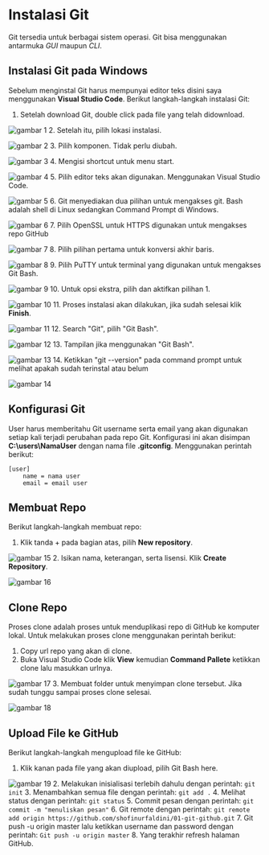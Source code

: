 # Instalasi Git
Git tersedia untuk berbagai sistem operasi. Git bisa menggunakan antarmuka _GUI_ maupun _CLI_. 

## Instalasi Git pada Windows
Sebelum menginstal Git harus mempunyai editor teks disini saya menggunakan **Visual Studio Code**. Berikut langkah-langkah instalasi Git:

1. Setelah download Git, double click pada file yang telah didownload.

![gambar 1](./1.PNG)
2. Setelah itu, pilih lokasi instalasi.

![gambar 2](./2.PNG)
3. Pilih komponen. Tidak perlu diubah.

![gambar 3](./3.PNG)
4. Mengisi shortcut untuk menu start.

![gambar 4](./4.PNG)
5. Pilih editor teks akan digunakan. Menggunakan Visual Studio Code.

![gambar 5](./5.PNG)
6. Git menyediakan dua pilihan untuk mengakses git. Bash adalah shell di Linux sedangkan Command Prompt di Windows.

![gambar 6](./6.PNG)
7. Pilih OpenSSL untuk HTTPS digunakan untuk mengakses repo GitHub

![gambar 7](./7.PNG)
8. Pilih pilihan pertama untuk konversi akhir baris.

![gambar 8](./8.PNG)
9. Pilih PuTTY untuk terminal yang digunakan untuk mengakses Git Bash.

![gambar 9](./9.PNG)
10. Untuk opsi ekstra, pilih dan aktifkan pilihan 1.

![gambar 10](./10.PNG)
11. Proses instalasi akan dilakukan, jika sudah selesai klik **Finish**.

![gambar 11](./11.PNG)
12. Search "Git", pilih "Git Bash".

![gambar 12](./12.PNG)
13. Tampilan jika menggunakan "Git Bash".

![gambar 13](./13.PNG)
14. Ketikkan "git --version" pada command prompt untuk melihat apakah sudah terinstal atau belum

![gambar 14](./14.PNG)

## Konfigurasi Git
User harus memberitahu Git username serta email yang akan digunakan setiap kali terjadi perubahan pada repo Git. Konfigurasi ini akan disimpan **C:\users\NamaUser** dengan nama file **.gitconfig**. Menggunakan perintah berikut:
```
[user]
    name = nama user
    email = email user
```

## Membuat Repo
Berikut langkah-langkah membuat repo:

1. Klik tanda + pada bagian atas, pilih **New repository**.

![gambar 15](./15.PNG)
2. Isikan nama, keterangan, serta lisensi. Klik **Create Repository**.

![gambar 16](./16.PNG)

## Clone Repo
Proses clone adalah proses untuk menduplikasi repo di GitHub ke komputer lokal. Untuk melakukan proses clone menggunakan perintah berikut:

1. Copy url repo yang akan di clone. 
2. Buka Visual Studio Code klik **View** kemudian **Command Pallete** ketikkan clone lalu masukkan urlnya.

![gambar 17](./17.PNG)
3. Membuat folder untuk menyimpan clone tersebut. Jika sudah tunggu sampai proses clone selesai.

![gambar 18](./18.PNG) 

## Upload File ke GitHub
Berikut langkah-langkah mengupload file ke GitHub:

1. Klik kanan pada file yang akan diupload, pilih Git Bash here.

![gambar 19](./19.PNG)
2. Melakukan inisialisasi terlebih dahulu dengan perintah:
    ```
    git init
    ```
3. Menambahkan semua file dengan perintah:
    ```
    git add .
    ``` 
4. Melihat status dengan perintah:
    ```
    git status
    ```
5. Commit pesan dengan perintah:
    ```
    git commit -m "menuliskan pesan"
    ```
6. Git remote dengan perintah:
    ```
    git remote add origin https://github.com/shofinurfaldini/01-git-github.git
    ```
7. Git push -u origin master lalu ketikkan username dan password dengan perintah:
    ```
    Git push -u origin master
    ```
8. Yang terakhir refresh halaman GitHub.
